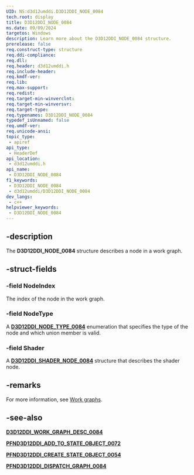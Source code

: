 ```yaml
---
UID: NS:d3d12umddi.D3D12DDI_NODE_0084
tech.root: display
title: D3D12DDI_NODE_0084
ms.date: 09/09/2024
targetos: Windows
description: Learn more about the D3D12DDI_NODE_0084 structure.
prerelease: false
req.construct-type: structure
req.ddi-compliance: 
req.dll: 
req.header: d3d12umddi.h
req.include-header: 
req.kmdf-ver: 
req.lib: 
req.max-support: 
req.redist: 
req.target-min-winverclnt:
req.target-min-winversvr: 
req.target-type: 
req.typenames: D3D12DDI_NODE_0084
typedef_isUnnamed: false
req.umdf-ver: 
req.unicode-ansi: 
topic_type:
 - apiref
api_type:
 - HeaderDef
api_location:
 - d3d12umddi.h
api_name:
 - D3D12DDI_NODE_0084
f1_keywords:
 - D3D12DDI_NODE_0084
 - d3d12umddi/D3D12DDI_NODE_0084
dev_langs:
 - c++
helpviewer_keywords:
 - D3D12DDI_NODE_0084
---
```


## -description

The **D3D12DDI_NODE_0084** structure describes a node in a work graph.

## -struct-fields

### -field NodeIndex

The index of the node in the work graph.

### -field NodeType

A [**D3D12DDI_NODE_TYPE_0084**](ne-d3d12umddi-d3d12ddi_node_type_0084.md) enumeration that specifies the type of the node and which union member is valid.

### -field Shader

A [**D3D12DDI_SHADER_NODE_0084**](ns-d3d12umddi-d3d12ddi_shader_node_0084.md) structure that describes the shader node.

## -remarks

For more information, see [Work graphs](/windows-hardware/drivers/display/work-graphs).

## -see-also

[**D3D12DDI_WORK_GRAPH_DESC_0084**](ns-d3d12umddi-d3d12ddi_work_graph_desc_0084.md)

[**PFND3D12DDI_ADD_TO_STATE_OBJECT_0072**](nc-d3d12umddi-pfnd3d12ddi_add_to_state_object_0072.md)

[**PFND3D12DDI_CREATE_STATE_OBJECT_0054**](nc-d3d12umddi-pfnd3d12ddi_create_state_object_0054.md)

[**PFND3D12DDI_DISPATCH_GRAPH_0084**](nc-d3d12umddi-pfnd3d12ddi_dispatch_graph_0084.md)

